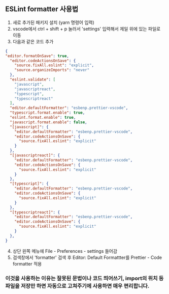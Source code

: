## ESLint formatter 사용법
1.  새로 추가된 패키지 설치 (yarn 명령어 입력)
2. vscode에서 ctrl + shift + p 눌러서 'settings' 입력해서 제일 위에 있는 파일로 이동
3. 다음과 같은 코드 추가
```json
{
"editor.formatOnSave": true,
  "editor.codeActionsOnSave": {
    "source.fixAll.eslint": "explicit",
    "source.organizeImports": "never"
  },
  "eslint.validate": [
    "javascript",
    "javascriptreact",
    "typescript",
    "typescriptreact"
  ],
  "editor.defaultFormatter": "esbenp.prettier-vscode",
  "typescript.format.enable": true,
  "eslint.format.enable": true,
  "javascript.format.enable": false,
  "[javascript]": {
    "editor.defaultFormatter": "esbenp.prettier-vscode",
    "editor.codeActionsOnSave": {
      "source.fixAll.eslint": "explicit"
    }
  },
  "[javascriptreact]": {
    "editor.defaultFormatter": "esbenp.prettier-vscode",
    "editor.codeActionsOnSave": {
      "source.fixAll.eslint": "explicit"
    }
  },
  "[typescript]": {
    "editor.defaultFormatter": "esbenp.prettier-vscode",
    "editor.codeActionsOnSave": {
      "source.fixAll.eslint": "explicit"
    }
  },
  "[typescriptreact]": {
    "editor.defaultFormatter": "esbenp.prettier-vscode",
    "editor.codeActionsOnSave": {
      "source.fixAll.eslint": "explicit"
    }
  },
}
```
4. 상단 왼쪽 메뉴에 File - Preferences - settings 들어감
5. 검색창에서 'formatter' 검색 후 Editor: Default Formattter를 Prettier - Code formatter 적용

### 이것을 사용하는 이유는 잘못된 문법이나 코드 띄어쓰기, import의 위치 등 파일을 저장만 하면 자동으로 고쳐주기에 사용하면 매우 편리합니다. 
